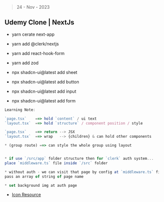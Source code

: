 > 24 - Nov - 2023

## Udemy Clone | NextJs

- yarn cerate next-app
- yarn add @clerk/nextjs
- yarn add react-hook-form
- yarn add zod

- npx shadcn-ui@latest add sheet
- npx shadcn-ui@latest add button
- npx shadcn-ui@latest add input
- npx shadcn-ui@latest add form

```js
Learning Note:

`page.tsx`    ==> hold `content` / ui text
`layout.tsx`  ==> hold `structure` / component position / style

`page.tsx`    ==> return --> JSX
`layout.tsx`  ==> wrap   --> {children} & can hold other components

* (group route) ==> can style the whole group using layout


* if use `/src/app` folder structure then for `clerk` auth system...
place `middleware.ts` file inside `/src` folder

* without auth - we can visit that page by config at `middleware.ts` file
pass an array of string of page name

* set background img at auth page
```

- [Icon Resource](https://lucide.dev/icons)
